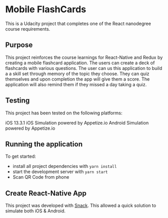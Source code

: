 # Mobile FlashCards

This is a Udacity project that completes one of the React nanodegree course requirements.

## Purpose

This project reinforces the course learnings for React-Native and Redux by creating a mobile flashcard application. The users can create a deck of flashcards with various questions. The user can us this application to build a a skill set through memory of the topic they choose. They can quiz themselves and upon completion the app will give them a score. The application will also remind them if they missed a day taking a quiz.

## Testing
This project has been tested on the following platforms:

iOS 13.3.1
iOS Simulation powered by Appetize.io
Android Simulation powered by Appetize.io

## Running the application

To get started:

* install all project dependencies with `yarn install`
* start the development server with `yarn start`
* Scan QR Code from phone

## Create React-Native App

This project was developed with [Snack](snack.expo.io). This allowed a quick solution to simulate both iOS & Android.
